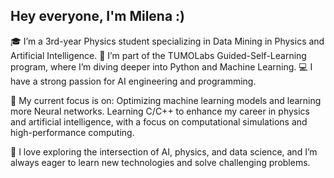 ## Hey everyone, I'm Milena :)

🎓 I’m a 3rd-year Physics student specializing in Data Mining in Physics and Artificial Intelligence.
🏫 I’m part of the TUMOLabs Guided-Self-Learning program, where I’m diving deeper into Python and Machine Learning.
💻 I have a strong passion for AI engineering and programming.

🚀 My current focus is on:
Optimizing machine learning models and learning more Neural networks.
Learning C/C++ to enhance my career in physics and artificial intelligence, with a focus on computational simulations and high-performance computing.

🔭 I love exploring the intersection of AI, physics, and data science, and I’m always eager to learn new technologies and solve challenging problems.
